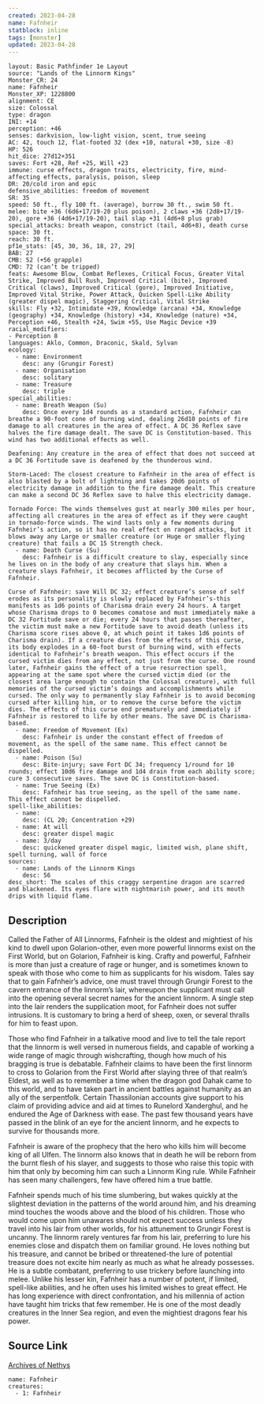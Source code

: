 ```yaml
---
created: 2023-04-28
name: Fafnheir
statblock: inline
tags: [monster]
updated: 2023-04-28
---
```

```statblock
layout: Basic Pathfinder 1e Layout
source: "Lands of the Linnorm Kings"
Monster_CR: 24
name: Fafnheir
Monster_XP: 1228800
alignment: CE
size: Colossal
type: dragon
INI: +14
perception: +46
senses: darkvision, low-light vision, scent, true seeing
AC: 42, touch 12, flat-footed 32 (dex +10, natural +30, size -8)
HP: 526
hit_dice: 27d12+351
saves: Fort +28, Ref +25, Will +23
immune: curse effects, dragon traits, electricity, fire, mind-affecting effects, paralysis, poison, sleep
DR: 20/cold iron and epic
defensive_abilities: freedom of movement
SR: 35
speed: 50 ft., fly 100 ft. (average), burrow 30 ft., swim 50 ft.
melee: bite +36 (6d6+17/19-20 plus poison), 2 claws +36 (2d8+17/19-20), gore +36 (4d6+17/19-20), tail slap +31 (4d6+8 plus grab)
special_attacks: breath weapon, constrict (tail, 4d6+8), death curse
space: 30 ft.
reach: 30 ft.
pf1e_stats: [45, 30, 36, 18, 27, 29]
BAB: 27
CMB: 52 (+56 grapple)
CMD: 72 (can’t be tripped)
feats: Awesome Blow, Combat Reflexes, Critical Focus, Greater Vital Strike, Improved Bull Rush, Improved Critical (bite), Improved Critical (claws), Improved Critical (gore), Improved Initiative, Improved Vital Strike, Power Attack, Quicken Spell-Like Ability (greater dispel magic), Staggering Critical, Vital Strike
skills: Fly +32, Intimidate +39, Knowledge (arcana) +34, Knowledge (geography) +34, Knowledge (history) +34, Knowledge (nature) +34, Perception +46, Stealth +24, Swim +55, Use Magic Device +39
racial_modifiers:
- Perception 8
languages: Aklo, Common, Draconic, Skald, Sylvan
ecology:
  - name: Environment
    desc: any (Grungir Forest)
  - name: Organisation
    desc: solitary
  - name: Treasure
    desc: triple
special_abilities:
  - name: Breath Weapon (Su)
    desc: Once every 1d4 rounds as a standard action, Fafnheir can breathe a 90-foot cone of burning wind, dealing 26d10 points of fire damage to all creatures in the area of effect. A DC 36 Reflex save halves the fire damage dealt. The save DC is Constitution-based. This wind has two additional effects as well.

Deafening: Any creature in the area of effect that does not succeed at a DC 36 Fortitude save is deafened by the thunderous wind.

Storm-Laced: The closest creature to Fafnheir in the area of effect is also blasted by a bolt of lightning and takes 20d6 points of electricity damage in addition to the fire damage dealt. This creature can make a second DC 36 Reflex save to halve this electricity damage.

Tornado Force: The winds themselves gust at nearly 300 miles per hour, affecting all creatures in the area of effect as if they were caught in tornado-force winds. The wind lasts only a few moments during Fafnheir’s action, so it has no real effect on ranged attacks, but it blows away any Large or smaller creature (or Huge or smaller flying creature) that fails a DC 15 Strength check.
  - name: Death Curse (Su)
    desc: Fafnheir is a difficult creature to slay, especially since he lives on in the body of any creature that slays him. When a creature slays Fafnheir, it becomes afflicted by the Curse of Fafnheir.

Curse of Fafnheir: save Will DC 32; effect creature’s sense of self erodes as its personality is slowly replaced by Fafnheir’s-this manifests as 1d6 points of Charisma drain every 24 hours. A target whose Charisma drops to 0 becomes comatose and must immediately make a DC 32 Fortitude save or die; every 24 hours that passes thereafter, the victim must make a new Fortitude save to avoid death (unless its Charisma score rises above 0, at which point it takes 1d6 points of Charisma drain). If a creature dies from the effects of this curse, its body explodes in a 60-foot burst of burning wind, with effects identical to Fafnheir’s breath weapon. This effect occurs if the cursed victim dies from any effect, not just from the curse. One round later, Fafnheir gains the effect of a true resurrection spell, appearing at the same spot where the cursed victim died (or the closest area large enough to contain the Colossal creature), with full memories of the cursed victim’s doings and accomplishments while cursed. The only way to permanently slay Fafnheir is to avoid becoming cursed after killing him, or to remove the curse before the victim dies. The effects of this curse end prematurely and immediately if Fafnheir is restored to life by other means. The save DC is Charisma-based.
  - name: Freedom of Movement (Ex)
    desc: Fafnheir is under the constant effect of freedom of movement, as the spell of the same name. This effect cannot be dispelled.
  - name: Poison (Su)
    desc: Bite-injury; save Fort DC 34; frequency 1/round for 10 rounds; effect 10d6 fire damage and 1d4 drain from each ability score; cure 3 consecutive saves. The save DC is Constitution-based.
  - name: True Seeing (Ex)
    desc: Fafnheir has true seeing, as the spell of the same name. This effect cannot be dispelled.
spell-like_abilities:
  - name:
    desc: (CL 20; Concentration +29)
  - name: At will
    desc: greater dispel magic
  - name: 3/day
    desc: quickened greater dispel magic, limited wish, plane shift, spell turning, wall of force
sources:
  - name: Lands of the Linnorm Kings
    desc: 56
desc_short: The scales of this craggy serpentine dragon are scarred and blackened. Its eyes flare with nightmarish power, and its mouth drips with liquid flame.
```
## Description
Called the Father of All Linnorms, Fafnheir is the oldest and mightiest of his kind to dwell upon Golarion-other, even more powerful linnorms exist on the First World, but on Golarion, Fafnheir is king. Crafty and powerful, Fafnheir is more than just a creature of rage or hunger, and is sometimes known to speak with those who come to him as supplicants for his wisdom. Tales say that to gain Fafnheir’s advice, one must travel through Grungir Forest to the cavern entrance of the linnorm’s lair, whereupon the supplicant must call into the opening several secret names for the ancient linnorm. A single step into the lair renders the supplication moot, for Fafnheir does not suffer intrusions. It is customary to bring a herd of sheep, oxen, or several thralls for him to feast upon.

Those who find Fafnheir in a talkative mood and live to tell the tale report that the linnorm is well versed in numerous fields, and capable of working a wide range of magic through wishcrafting, though how much of his bragging is true is debatable. Fafnheir claims to have been the first linnorm to cross to Golarion from the First World after slaying three of that realm’s Eldest, as well as to remember a time when the dragon god Dahak came to this world, and to have taken part in ancient battles against humanity as an ally of the serpentfolk. Certain Thassilonian accounts give support to his claim of providing advice and aid at times to Runelord Xanderghul, and he endured the Age of Darkness with ease. The past few thousand years have passed in the blink of an eye for the ancient linnorm, and he expects to survive for thousands more.

Fafnheir is aware of the prophecy that the hero who kills him will become king of all Ulfen. The linnorm also knows that in death he will be reborn from the burnt flesh of his slayer, and suggests to those who raise this topic with him that only by becoming him can such a Linnorm King rule. While Fafnheir has seen many challengers, few have offered him a true battle.

Fafnheir spends much of his time slumbering, but wakes quickly at the slightest deviation in the patterns of the world around him, and his dreaming mind touches the woods above and the blood of his children. Those who would come upon him unawares should not expect success unless they travel into his lair from other worlds, for his attunement to Grungir Forest is uncanny. The linnorm rarely ventures far from his lair, preferring to lure his enemies close and dispatch them on familiar ground. He loves nothing but his treasure, and cannot be bribed or threatened-the lure of potential treasure does not excite him nearly as much as what he already possesses. He is a subtle combatant, preferring to use trickery before launching into melee. Unlike his lesser kin, Fafnheir has a number of potent, if limited, spell-like abilities, and he often uses his limited wishes to great effect. He has long experience with direct confrontation, and his millennia of action have taught him tricks that few remember. He is one of the most deadly creatures in the Inner Sea region, and even the mightiest dragons fear his power.
## Source Link
[Archives of Nethys](https://aonprd.com/MonsterDisplay.aspx?ItemName=Fafnheir)
```encounter-table
name: Fafnheir
creatures:
  - 1: Fafnheir
```
